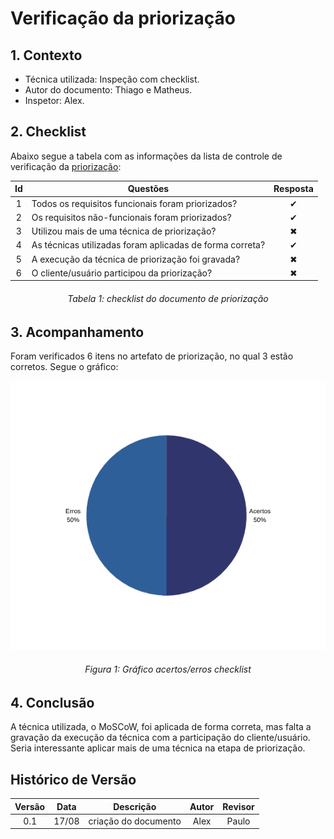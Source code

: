 # Verificação da priorização

## **1. Contexto**

- Técnica utilizada: Inspeção com checklist.
- Autor do documento: Thiago e Matheus.
- Inspetor: Alex.

## **2. Checklist**

Abaixo segue a tabela com as informações da lista de controle de verificação da [priorização](../../elicita%C3%A7%C3%A3o/prioriza%C3%A7%C3%A3o/moscow.md):

|Id|Questões|Resposta|
|:---:|---|:---:|
|1|Todos os requisitos funcionais foram priorizados?|✔ |
|2|Os requisitos não-funcionais foram priorizados?|✔ |
|3|Utilizou mais de uma técnica de priorização?|✖|
|4|As técnicas utilizadas foram aplicadas de forma correta?|✔|
|5|A execução da técnica de priorização foi gravada?|✖|
|6|O cliente/usuário participou da priorização?|✖|

<h6 align = "center">Tabela 1: checklist do documento de priorização</h6>

## **3. Acompanhamento**

Foram verificados 6 itens no artefato de priorização, no qual 3 estão corretos. Segue o gráfico: 

![](../../images/verificacao/graficoMoSCoW.png)

<h6 align = "center">Figura 1: Gráfico acertos/erros checklist</h6>

## **4. Conclusão**

A técnica utilizada, o MoSCoW, foi aplicada de forma correta, mas falta a gravação da execução da técnica com a participação do cliente/usuário. Seria interessante aplicar mais de uma técnica na etapa de priorização. 
## Histórico de Versão

| Versão |    Data    |       Descrição       |     Autor     |    Revisor    |
|:------:|:----------:|:---------------------:|:-------------:|:-------------:|
|0.1|17/08|criação do documento|Alex|Paulo|